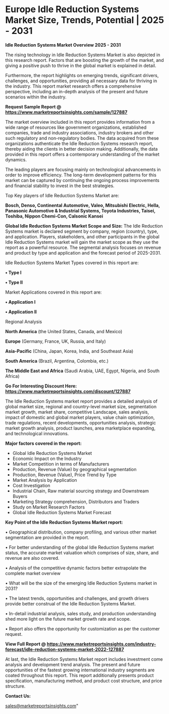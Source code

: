  # Europe Idle Reduction Systems Market Size, Trends, Potential | 2025 - 2031

<Strong> Idle Reduction Systems Market Overview 2025 - 2031</strong>

The rising technology in Idle Reduction Systems Market is also depicted in this research report. Factors that are boosting the growth of the market, and giving a positive push to thrive in the global market is explained in detail.

Furthermore, the report highlights on emerging trends, significant drivers, challenges, and opportunities, providing all necessary data for thriving in the industry. This report market research offers a comprehensive perspective, including an in-depth analysis of the present and future scenarios within the industry.

<strong>Request Sample Report @ <a href=https://www.marketreportsinsights.com/sample/127887>https://www.marketreportsinsights.com/sample/127887</a></strong>

The market overview included in this report provides information from a wide range of resources like government organizations, established companies, trade and industry associations, industry brokers and other such regulatory and non-regulatory bodies. The data acquired from these organizations authenticate the Idle Reduction Systems research report, thereby aiding the clients in better decision making. Additionally, the data provided in this report offers a contemporary understanding of the market dynamics.

The leading players are focusing mainly on technological advancements in order to improve efficiency. The long-term development patterns for this market can be captured by continuing the ongoing process improvements and financial stability to invest in the best strategies.

Top Key players of Idle Reduction Systems Market are:

<strong>Bosch, Denso, Continental Automotive, Valeo, Mitsubishi Electric, Hella, Panasonic Automotive & Industrial Systems, Toyota Industries, Taisei, Toshiba, Nippon Chemi-Con, Calsonic Kansei</strong>

<strong><b>Global Idle Reduction Systems Market Scope and Size:</b></strong>
The Idle Reduction Systems market is declared segment by company, region (country), type, and application. Players, stakeholders, and other participants in the global Idle Reduction Systems market will gain the market scope as they use the report as a powerful resource. The segmental analysis focuses on revenue and product by type and application and the forecast period of 2025-2031.

Idle Reduction Systems Market Types covered in this report are:

<strong>• Type I

• Type II</strong>

Market Applications covered in this report are:

<strong>• Application I

• Application II</strong> 

Regional Analysis

<strong>North America</strong> (the United States, Canada, and Mexico)

<strong>Europe</strong> (Germany, France, UK, Russia, and Italy)

<strong>Asia-Pacific</strong> (China, Japan, Korea, India, and Southeast Asia)

<strong>South America</strong> (Brazil, Argentina, Colombia, etc.)

<strong>The Middle East and Africa</strong> (Saudi Arabia, UAE, Egypt, Nigeria, and South Africa)

<strong>Go For Interesting Discount Here: <a href=https://www.marketreportsinsights.com/discount/127887>https://www.marketreportsinsights.com/discount/127887</a></strong>

The Idle Reduction Systems market report provides a detailed analysis of global market size, regional and country-level market size, segmentation market growth, market share, competitive Landscape, sales analysis, impact of domestic and global market players, value chain optimization, trade regulations, recent developments, opportunities analysis, strategic market growth analysis, product launches, area marketplace expanding, and technological innovations.

<strong><b>Major factors covered in the report:</b></strong>
<ul>
  <li>Global Idle Reduction Systems Market </li>
  <li>Economic Impact on the Industry</li>
  <li>Market Competition in terms of Manufacturers</li>
  <li>Production, Revenue (Value) by geographical segmentation</li>
  <li>Production, Revenue (Value), Price Trend by Type</li>
  <li>Market Analysis by Application</li>
  <li>Cost Investigation</li>
  <li>Industrial Chain, Raw material sourcing strategy and Downstream Buyers</li>
  <li>Marketing Strategy comprehension, Distributors and Traders</li>
  <li>Study on Market Research Factors</li>
  <li>Global Idle Reduction Systems Market Forecast</li>
</ul>

<strong><b>Key Point of the Idle Reduction Systems Market report:</b></strong>

• Geographical distribution, company profiling, and various other market segmentation are provided in the report.

• For better understanding of the global Idle Reduction Systems market status, the accurate market valuation which comprises of size, share, and revenue are also covered.

• Analysis of the competitive dynamic factors better extrapolate the complete market overview

• What will be the size of the emerging Idle Reduction Systems market in 2031?

• The latest trends, opportunities and challenges, and growth drivers provide better construal of the Idle Reduction Systems Market.

• In-detail industrial analysis, sales study, and production understanding shed more light on the future market growth rate and scope.

• Report also offers the opportunity for customization as per the customer request.

<strong><b>View Full Report @ <a href=https://www.marketreportsinsights.com/industry-forecast/idle-reduction-systems-market-2022-127887>https://www.marketreportsinsights.com/industry-forecast/idle-reduction-systems-market-2022-127887</a></b></strong>


At last, the Idle Reduction Systems Market report includes investment come analysis and development trend analysis. The present and future opportunities of the fastest growing international industry segments are coated throughout this report. This report additionally presents product specification, manufacturing method, and product cost structure, and price structure.

<strong>Contact Us:</strong>

sales@marketreportsinsights.com"
